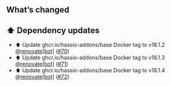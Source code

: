 ## What’s changed

## ⬆️ Dependency updates

- ⬆️ Update ghcr.io/hassio-addons/base Docker tag to v18.1.2 @[renovate[bot]](https://github.com/apps/renovate) ([#70](https://github.com/hassio-addons/addon-sonarr/pull/70))
- ⬆️ Update ghcr.io/hassio-addons/base Docker tag to v18.1.3 @[renovate[bot]](https://github.com/apps/renovate) ([#71](https://github.com/hassio-addons/addon-sonarr/pull/71))
- ⬆️ Update ghcr.io/hassio-addons/base Docker tag to v18.1.4 @[renovate[bot]](https://github.com/apps/renovate) ([#72](https://github.com/hassio-addons/addon-sonarr/pull/72))

